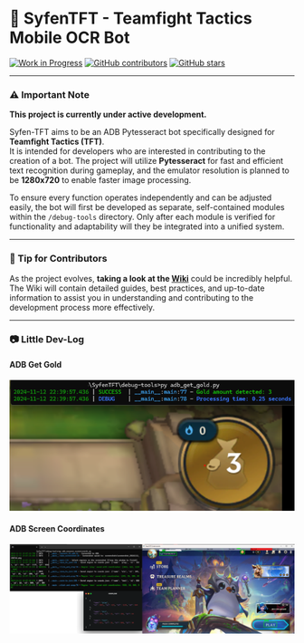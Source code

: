 # **🐉 SyfenTFT - Teamfight Tactics Mobile OCR Bot**

[![Work in Progress](https://img.shields.io/badge/Status-Work%20in%20Progress-orange)](https://github.com/Leviaria/SyfenTFT)
[![GitHub contributors](https://img.shields.io/github/contributors/Leviaria/SyfenTFT)](https://github.com/Leviaria/SyfenTFT/graphs/contributors)
[![GitHub stars](https://img.shields.io/github/stars/Leviaria/SyfenTFT)](https://github.com/Leviaria/SyfenTFT/stargazers)

---

### ⚠️ Important Note

**This project is currently under active development.**

Syfen-TFT aims to be an ADB Pytesseract bot specifically designed for **Teamfight Tactics (TFT)**.  
It is intended for developers who are interested in contributing to the creation of a bot. The project will utilize **Pytesseract** for fast and efficient text recognition during gameplay, and the emulator resolution is planned to be **1280x720** to enable faster image processing.

To ensure every function operates independently and can be adjusted easily, the bot will first be developed as separate, self-contained modules within the `/debug-tools` directory. Only after each module is verified for functionality and adaptability will they be integrated into a unified system.

---

### 🌟 Tip for Contributors

As the project evolves, **taking a look at the [Wiki](https://github.com/Leviaria/SyfenTFT/wiki)** could be incredibly helpful. The Wiki will contain detailed guides, best practices, and up-to-date information to assist you in understanding and contributing to the development process more effectively.

---

### 📷 Little Dev-Log

#### ADB Get Gold
<a href="https://raw.githubusercontent.com/Leviaria/SyfenTFT/refs/heads/main/debug-tools/adb_get_gold_example.png" target="_blank">
    <img src="https://raw.githubusercontent.com/Leviaria/SyfenTFT/refs/heads/main/debug-tools/adb_get_gold_example.png" alt="adb_get_gold_example" width="800">
</a>

#### ADB Screen Coordinates
<a href="https://raw.githubusercontent.com/Leviaria/SyfenTFT/refs/heads/main/debug-tools/adb_screencoords_example.png" target="_blank">
    <img src="https://raw.githubusercontent.com/Leviaria/SyfenTFT/refs/heads/main/debug-tools/adb_screencoords_example.png" alt="adb_screencoords_example" width="800">
</a>

